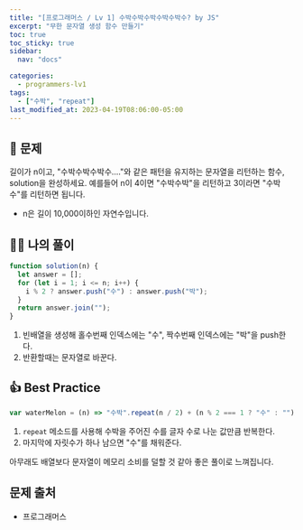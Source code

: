 ```yaml
---
title: "[프로그래머스 / Lv 1] 수박수박수박수박수박수? by JS"
excerpt: "무한 문자열 생성 함수 만들기"
toc: true
toc_sticky: true
sidebar:
  nav: "docs"

categories:
  - programmers-lv1
tags:
  - ["수박", "repeat"]
last_modified_at: 2023-04-19T08:06:00-05:00
---
```


## 📄 문제

길이가 n이고, "수박수박수박수...."와 같은 패턴을 유지하는 문자열을 리턴하는 함수, solution을 완성하세요. 예를들어 n이 4이면 "수박수박"을 리턴하고 3이라면 "수박수"를 리턴하면 됩니다.

- n은 길이 10,000이하인 자연수입니다.

## 🙋‍♀️ 나의 풀이

```js
function solution(n) {
  let answer = [];
  for (let i = 1; i <= n; i++) {
    i % 2 ? answer.push("수") : answer.push("박");
  }
  return answer.join("");
}
```

1. 빈배열을 생성해 홀수번째 인덱스에는 "수", 짝수번째 인덱스에는 "박"을 push한다.
2. 반환할때는 문자열로 바꾼다.

## 👍 Best Practice

```js
var waterMelon = (n) => "수박".repeat(n / 2) + (n % 2 === 1 ? "수" : "");
```

1. `repeat` 메소드를 사용해 수박을 주어진 수를 글자 수로 나눈 값만큼 반복한다.
2. 마지막에 자릿수가 하나 남으면 "수"를 채워준다.

아무래도 배열보다 문자열이 메모리 소비를 덜할 것 같아 좋은 풀이로 느껴집니다.

## 문제 출처

- 프로그래머스
